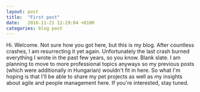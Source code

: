 ```yaml
---
layout: post
title:  "First post"
date:   2016-11-21 12:29:04 +0100
categories: blog post
---
```

Hi. Welcome. Not sure how you got here, but this is my blog. After countless crashes, I am resurrecting it yet again. Unfortunately the last crash burned everything I wrote in the past few years, so you know. Blank slate. I am planning to move to more professional topics anyways so my previous posts (which were additionally in Hungarian) wouldn't fit in here.
So what I'm hoping is that I'll be able to share my pet projects as well as my insights about agile and people management here. If you're interested, stay tuned.
